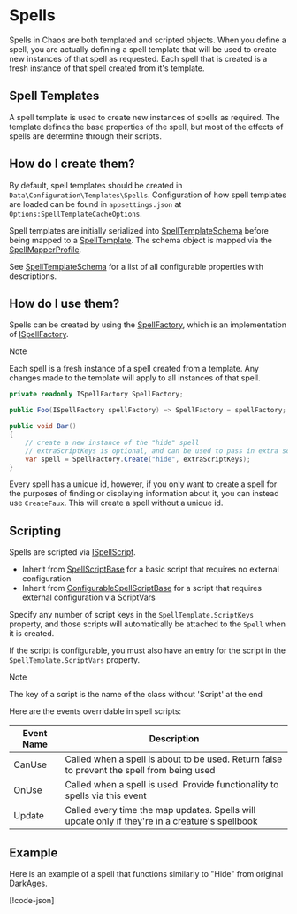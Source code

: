 # Spells

Spells in Chaos are both templated and scripted objects. When you define a spell, you are actually defining a spell
template that will be used to create new instances of that spell as requested. Each spell that is created is a fresh
instance of that spell created from it's template.

## Spell Templates

A spell template is used to create new instances of spells as required. The template defines the base properties of the
spell, but most of the effects of spells are determine through their scripts.

## How do I create them?

By default, spell templates should be created in `Data\Configuration\Templates\Spells`. Configuration of how spell
templates are loaded can be found in `appsettings.json` at `Options:SpellTemplateCacheOptions`.

Spell templates are initially serialized into [SpellTemplateSchema](<xref:Chaos.Schemas.Templates.SpellTemplateSchema>)
before being mapped to a [SpellTemplate](<xref:Chaos.Models.Templates.SpellTemplate>). The schema object is mapped via
the [SpellMapperProfile](<xref:Chaos.Services.MapperProfiles.SpellMapperProfile>).

See [SpellTemplateSchema](<xref:Chaos.Schemas.Templates.SpellTemplateSchema>) for a list of all configurable properties
with descriptions.

## How do I use them?

Spells can be created by using the [SpellFactory](<xref:Chaos.Services.Factories.SpellFactory>), which is an
implementation of [ISpellFactory](<xref:Chaos.Services.Factories.Abstractions.ISpellFactory>).

> [!NOTE]
> Each spell is a fresh instance of a spell created from a template. Any changes made to the template will apply to all
> instances of that spell.

```cs
private readonly ISpellFactory SpellFactory;

public Foo(ISpellFactory spellFactory) => SpellFactory = spellFactory;

public void Bar()
{
    // create a new instance of the "hide" spell
    // extraScriptKeys is optional, and can be used to pass in extra script keys that are not part of the templated spell
    var spell = SpellFactory.Create("hide", extraScriptKeys);
}
```

Every spell has a unique id, however, if you only want to create a spell for the purposes of finding or displaying
information about it, you can instead use `CreateFaux`. This will create a spell without a unique id.

## Scripting

Spells are scripted via [ISpellScript](<xref:Chaos.Scripting.SpellScripts.Abstractions.ISpellScript>).

- Inherit from [SpellScriptBase](<xref:Chaos.Scripting.SpellScripts.Abstractions.SpellScriptBase>) for a basic script
  that requires no external configuration
- Inherit
  from [ConfigurableSpellScriptBase](<xref:Chaos.Scripting.SpellScripts.Abstractions.ConfigurableSpellScriptBase>)
  for a script that requires external configuration via ScriptVars

Specify any number of script keys in the `SpellTemplate.ScriptKeys` property, and those scripts will automatically be
attached to the `Spell` when it is created.

If the script is configurable, you must also have an entry for the script in the `SpellTemplate.ScriptVars` property.

> [!NOTE]
> The key of a script is the name of the class without 'Script' at the end

Here are the events overridable in spell scripts:

| Event Name | Description                                                                                     |
|------------|-------------------------------------------------------------------------------------------------|
| CanUse     | Called when a spell is about to be used. Return false to prevent the spell from being used      |
| OnUse      | Called when a spell is used. Provide functionality to spells via this event                     |
| Update     | Called every time the map updates. Spells will update only if they're in a creature's spellbook |

## Example

Here is an example of a spell that functions similarly to "Hide" from original DarkAges.

[!code-json[](../../Data/Configuration/Templates/Spells/hide.json)]